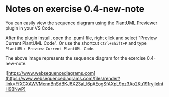 # Notes on exercise 0.4-new-note

You can easily view the sequence diagram using the [PlantUML Previewer](https://marketplace.visualstudio.com/items?itemName=Mebrahtom.plantumlpreviewer) plugin in your VS Code.

After the plugin install, open the .puml file, right click and select "Preview Current PlantUML Code". Or use the shortcut `Ctrl+Shift+P` and type `PlantUML: Preview Current PlantUML Code`.

The above image represents the sequence diagram for the exercise 0.4-new-note.

![https://www.websequencediagrams.com](https://www.websequencediagrams.com/files/render?link=FfXCXAWVMennBnSdBKJ6X23aLl6pAEogSfAXpL9pz3Ao2Ku191ryjIxIntH9BNwP)
